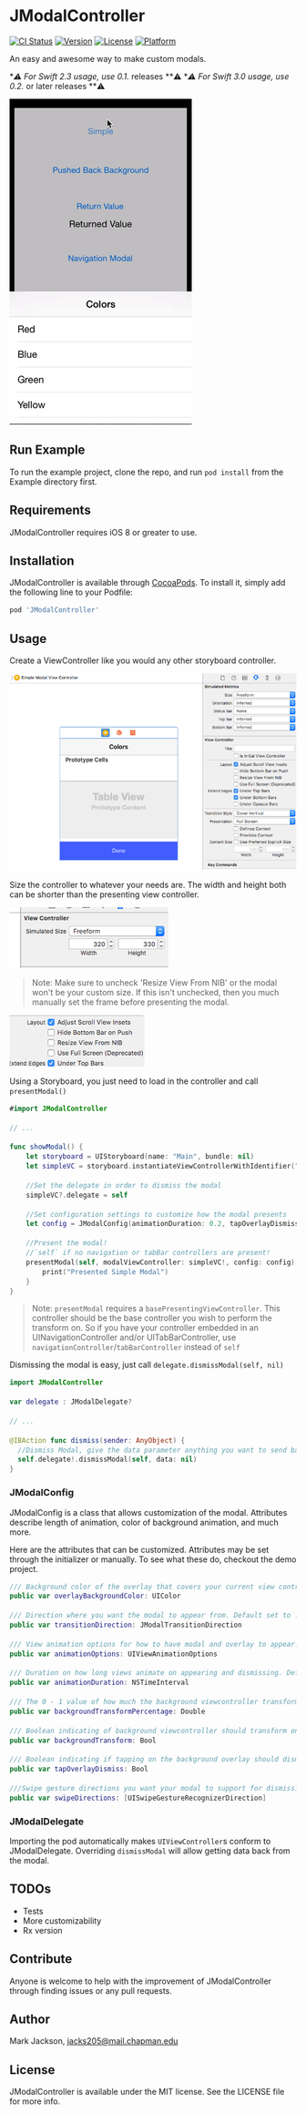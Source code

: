 # JModalController

[![CI Status](http://img.shields.io/travis/jacks205/JModalController.svg?style=flat)](https://travis-ci.org/jacks205/JModalController)
[![Version](https://img.shields.io/cocoapods/v/JModalController.svg?style=flat)](http://cocoapods.org/pods/JModalController)
[![License](https://img.shields.io/cocoapods/l/JModalController.svg?style=flat)](http://cocoapods.org/pods/JModalController)
[![Platform](https://img.shields.io/cocoapods/p/JModalController.svg?style=flat)](http://cocoapods.org/pods/JModalController)

An easy and awesome way to make custom modals.

**:warning: For Swift 2.3 usage, use 0.1.* releases **:warning:
**:warning: For Swift 3.0 usage, use 0.2.* or later releases **:warning:

[![JModalController](/images/jmodalcontroller.gif)](/images/jmodalcontroller.gif)

## Run Example

To run the example project, clone the repo, and run `pod install` from the Example directory first.

## Requirements

JModalController requires iOS 8 or greater to use.

## Installation

JModalController is available through [CocoaPods](http://cocoapods.org). To install
it, simply add the following line to your Podfile:

```ruby
pod 'JModalController'
```

## Usage

Create a ViewController like you would any other storyboard controller.


[![Create ViewController in storyboard](/images/jmc1.png)](/images/jmc1.png)


Size the controller to whatever your needs are. The width and height both can be shorter than the presenting view controller.


[![Size the modal](/images/jmc3.png)](/images/jmc3.png)


> Note: Make sure to uncheck 'Resize View From NIB' or the modal won't be your custom size. If this isn't unchecked, then you much manually set the frame before presenting the modal.

[![Uncheck Resize View From NIB](/images/jmc2.png)](/images/jmc2.png)

Using a Storyboard, you just need to load in the controller and call `presentModal()`
```swift
#import JModalController

// ...

func showModal() {
    let storyboard = UIStoryboard(name: "Main", bundle: nil)
    let simpleVC = storyboard.instantiateViewControllerWithIdentifier("SimpleModalViewController") as? SimpleModalViewController
    
    //Set the delegate in order to dismiss the modal
    simpleVC?.delegate = self
    
    //Set configuration settings to customize how the modal presents
    let config = JModalConfig(animationDuration: 0.2, tapOverlayDismiss: true, transitionDirection: .Bottom, backgroundTransform: true)
    
    //Present the modal!
    //`self` if no navigation or tabBar controllers are present!
    presentModal(self, modalViewController: simpleVC!, config: config) {
        print("Presented Simple Modal")
    }
}
```

> Note: `presentModal` requires a `basePresentingViewController`. This controller should be the base controller you wish to perform the transform on. So if you have your controller embedded in an UINavigationController and/or UITabBarController, use `navigationController`/`tabBarController` instead of `self`

Dismissing the modal is easy, just call `delegate.dismissModal(self, nil)`

```swift
import JModalController

var delegate : JModalDelegate?

// ...

@IBAction func dismiss(sender: AnyObject) {
  //Dismiss Modal, give the data parameter anything you want to send back to the presenting view controller.  
  self.delegate!.dismissModal(self, data: nil)
}
```

### JModalConfig

JModalConfig is a class that allows customization of the modal. Attributes describe length of animation, color of background animation, and much more.

Here are the attributes that can be customized. Attributes may be set through the initializer or manually. To see what these do, checkout the demo project.
```swift
/// Background color of the overlay that covers your current view controller. Default set to UIColor(white: 0, alpha: 0.3)
public var overlayBackgroundColor: UIColor

/// Direction where you want the modal to appear from. Default set to .Bottom
public var transitionDirection: JModalTransitionDirection

/// View animation options for how to have modal and overlay to appear. Default set to .CurveLinear
public var animationOptions: UIViewAnimationOptions

/// Duration on how long views animate on appearing and dismissing. Default set to 0.3
public var animationDuration: NSTimeInterval

/// The 0 - 1 value of how much the background viewcontroller transforms on modal appearance. Default set to 0.93
public var backgroundTransformPercentage: Double

/// Boolean indicating of background viewcontroller should transform on modal appearance. Default set to true
public var backgroundTransform: Bool

/// Boolean indicating if tapping on the background overlay should dismiss modal. Default set to true
public var tapOverlayDismiss: Bool

///Swipe gesture directions you want your modal to support for dismissing. Default set to []
public var swipeDirections: [UISwipeGestureRecognizerDirection]
```

### JModalDelegate

Importing the pod automatically makes `UIViewController`s conform to JModalDelegate. Overriding `dismissModal` will allow getting data back from the modal.

## TODOs
- Tests
- More customizability
- Rx version

## Contribute

Anyone is welcome to help with the improvement of JModalController through finding issues or any pull requests.

## Author

Mark Jackson, jacks205@mail.chapman.edu

## License

JModalController is available under the MIT license. See the LICENSE file for more info.
